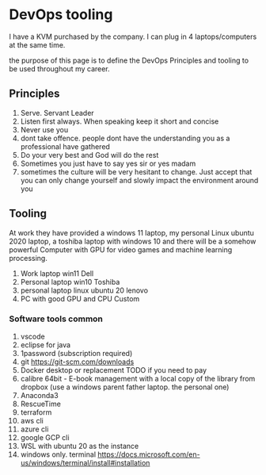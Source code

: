 # DevOps tooling
I have a KVM purchased by the company. I can plug in 4 laptops/computers at the same time.

the purpose of this page is to define the DevOps Principles and tooling to be used throughout my career. 

## Principles
1. Serve. Servant Leader
1. Listen first always. When speaking keep it short and concise
1. Never use you
1. dont take offence. people dont have the understanding you as a professional have gathered
1. Do your very best and God will do the rest
1. Sometimes you just have to say yes sir or yes madam
1. sometimes the culture will be very hesitant to change. Just accept that you can only change yourself and slowly impact the environment around you


## Tooling
At work they have provided a windows 11 laptop, my personal Linux ubuntu 2020 laptop, a toshiba laptop with windows 10 and there will be a somehow powerful Computer with GPU for video games and machine learning processing.

1. Work laptop win11 Dell
1. Personal laptop win10 Toshiba
1. personal laptop linux ubuntu 20 lenovo
1. PC with good GPU and CPU Custom

### Software tools common
1. vscode
1. eclipse for java
1. 1password (subscription required)
1. git https://git-scm.com/downloads
1. Docker desktop or replacement TODO if you need to pay
1. calibre 64bit - E-book management with a local copy of the library from dropbox (use a windows parent father laptop. the personal one)
1. Anaconda3
1. RescueTime
1. terraform
1. aws cli
1. azure cli
1. google GCP cli
1. WSL with ubuntu 20 as the instance
1. windows only. terminal https://docs.microsoft.com/en-us/windows/terminal/install#installation